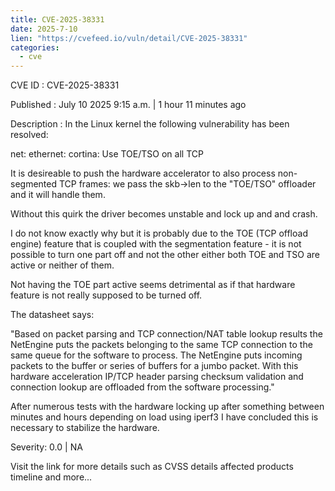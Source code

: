 ```yaml
--- 
title: CVE-2025-38331
date: 2025-7-10
lien: "https://cvefeed.io/vuln/detail/CVE-2025-38331"
categories:
  - cve
---
```


CVE ID : CVE-2025-38331

Published :  July 10
2025
9:15 a.m. | 1 hour
11 minutes ago

Description : In the Linux kernel
the following vulnerability has been resolved:

net: ethernet: cortina: Use TOE/TSO on all TCP

It is desireable to push the hardware accelerator to also
process non-segmented TCP frames: we pass the skb->len
to the "TOE/TSO" offloader and it will handle them.

Without this quirk the driver becomes unstable and lock
up and and crash.

I do not know exactly why
but it is probably due to the
TOE (TCP offload engine) feature that is coupled with the
segmentation feature - it is not possible to turn one
part off and not the other
either both TOE and TSO are
active
or neither of them.

Not having the TOE part active seems detrimental
as if
that hardware feature is not really supposed to be turned
off.

The datasheet says:

  "Based on packet parsing and TCP connection/NAT table
   lookup results
the NetEngine puts the packets
   belonging to the same TCP connection to the same queue
   for the software to process. The NetEngine puts
   incoming packets to the buffer or series of buffers
   for a jumbo packet. With this hardware acceleration
IP/TCP header parsing
checksum validation and
   connection lookup are offloaded from the software
   processing."

After numerous tests with the hardware locking up after
something between minutes and hours depending on load
using iperf3 I have concluded this is necessary to stabilize
the hardware.

Severity: 0.0 | NA

Visit the link for more details
such as CVSS details
affected products
timeline
and more...
